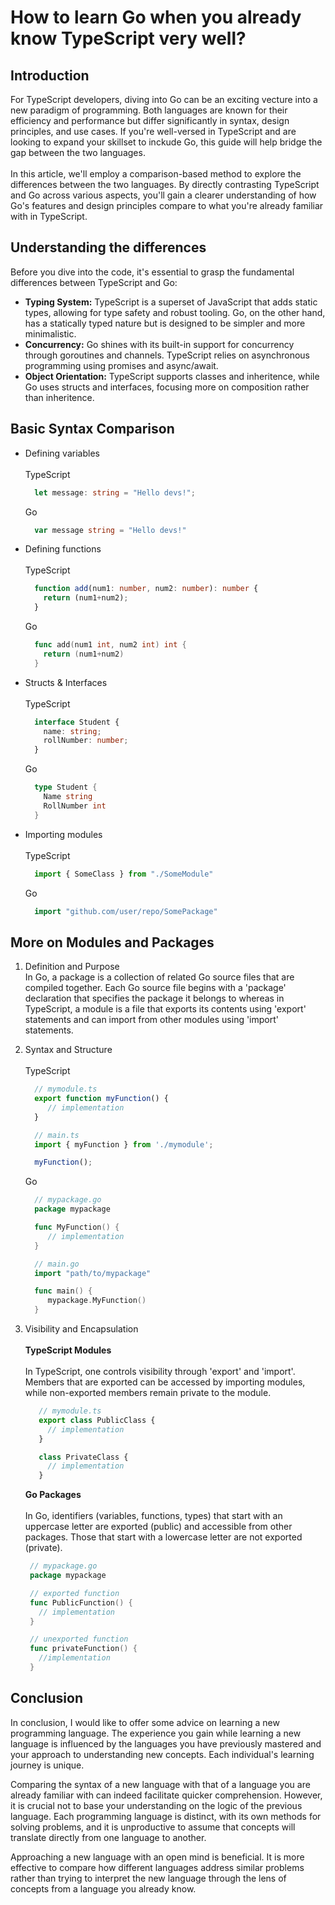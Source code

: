 # How to learn Go when you already know TypeScript very well?

## Introduction
For TypeScript developers, diving into Go can be an exciting vecture into a new paradigm of programming. Both languages are known for their efficiency and performance but differ significantly in syntax, design principles, and use cases. If you're well-versed in TypeScript and are looking to expand your skillset to inckude Go, this guide will help bridge the gap between the two languages.
<br/>
<br/>
In this article, we'll employ a comparison-based method to explore the differences between the two languages. By directly contrasting TypeScript and Go across various aspects, you'll gain a clearer understanding of how Go's features and design principles compare to what you're already familiar with in TypeScript.

## Understanding the differences
Before you dive into the code, it's essential to grasp the fundamental differences between TypeScript and Go:
- **Typing System:** TypeScript is a superset of JavaScript that adds static types, allowing for type safety and robust tooling. Go, on the other hand, has a statically typed nature but is designed to be simpler and more minimalistic.   
- **Concurrency:** Go shines with its built-in support for concurrency through goroutines and channels. TypeScript relies on asynchronous programming using promises and async/await.   
- **Object Orientation:** TypeScript supports classes and inheritence, while Go uses structs and interfaces, focusing more on composition rather than inheritence.

## Basic Syntax Comparison
- Defining variables
  <br/>
  <br/>
  TypeScript
  ```typescript
    let message: string = "Hello devs!";
  ```

  Go
  ```go
    var message string = "Hello devs!"
  ```
- Defining functions
  <br/>
  <br/>
  TypeScript
  ```typescript
    function add(num1: number, num2: number): number {
      return (num1+num2);
    }
  ```

  Go
  ```go
    func add(num1 int, num2 int) int {
      return (num1+num2)
    }
  ```
- Structs & Interfaces
  <br/>
  <br/>
  TypeScript
  ```typescript
    interface Student {
      name: string;
      rollNumber: number;
    }
  ```

  Go
  ```go
    type Student {
      Name string
      RollNumber int
    }
  ```

- Importing modules
  <br/>
  <br/>
  TypeScript
  ```typescript
    import { SomeClass } from "./SomeModule"
  ```

  Go
  ```go
    import "github.com/user/repo/SomePackage"
  ```

## More on Modules and Packages
1. Definition and Purpose  
   In Go, a package is a collection of related Go source files that are compiled together. Each Go source file begins with a 'package' declaration that specifies the package it belongs to whereas in TypeScript, a module is a file that exports its contents using 'export' statements and can import from other modules using 'import' statements.

2. Syntax and Structure
   <br/>
   <br/>
   TypeScript

   ```typescript
     // mymodule.ts
     export function myFunction() {
        // implementation
     }

     // main.ts
     import { myFunction } from './mymodule';

     myFunction();
   ```
   
   Go

   ```go
     // mypackage.go
     package mypackage

     func MyFunction() {
        // implementation
     }

     // main.go
     import "path/to/mypackage"

     func main() {
        mypackage.MyFunction()
     }
   ```

4. Visibility and Encapsulation
   <br/>
   <br/>
   **TypeScript Modules**
   <br/>  
   In TypeScript, one controls visibility through 'export' and 'import'. Members that are exported can be accessed by importing modules, while non-exported members remain private to the module.

   ```typescript
      // mymodule.ts
      export class PublicClass {
        // implementation
      }

      class PrivateClass {
        // implementation
      }
   ```
   
   **Go Packages**  
   <br/>
   In Go, identifiers (variables, functions, types) that start with an uppercase letter are exported (public) and accessible from other packages. Those that start with a lowercase letter are not exported (private).

   ```go
    // mypackage.go
    package mypackage

    // exported function
    func PublicFunction() {
      // implementation
    }

    // unexported function
    func privateFunction() {
      //implementation
    }
   ```


 
## Conclusion
In conclusion, I would like to offer some advice on learning a new programming language. The experience you gain while learning a new language is influenced by the languages you have previously mastered and your approach to understanding new concepts. Each individual's learning journey is unique.

Comparing the syntax of a new language with that of a language you are already familiar with can indeed facilitate quicker comprehension. However, it is crucial not to base your understanding on the logic of the previous language. Each programming language is distinct, with its own methods for solving problems, and it is unproductive to assume that concepts will translate directly from one language to another.

Approaching a new language with an open mind is beneficial. It is more effective to compare how different languages address similar problems rather than trying to interpret the new language through the lens of concepts from a language you already know.
